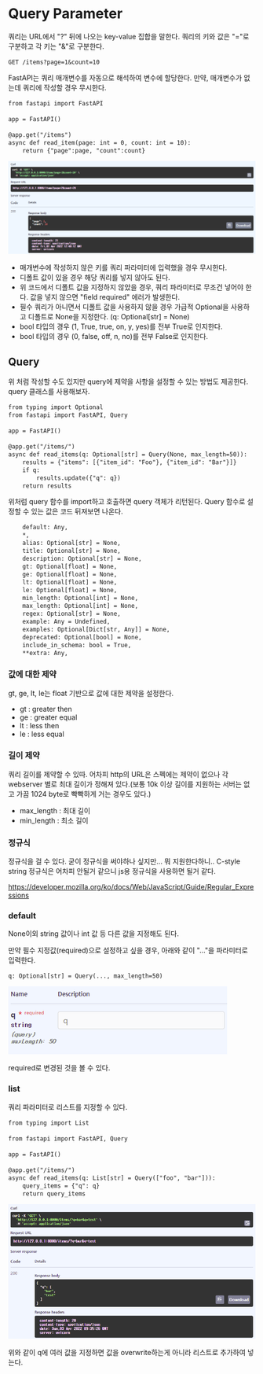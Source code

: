 # Query Parameter
쿼리는 URL에서 "?" 뒤에 나오는 key-value 집합을 말한다.
쿼리의 키와 값은 "="로 구분하고 각 키는 "&"로 구분한다.

```
GET /items?page=1&count=10
```

FastAPI는 쿼리 매개변수를 자동으로 해석하여 변수에 할당한다. 만약, 매개변수가 없는데 쿼리에 작성할 경우 무시한다.

```
from fastapi import FastAPI

app = FastAPI()

@app.get("/items")
async def read_item(page: int = 0, count: int = 10):
    return {"page":page, "count":count}
```
![27232-2022-4-1-21-48.png](images/27232-2022-4-1-21-48.png) 

- 매개변수에 작성하지 않은 키를 쿼리 파라미터에 입력했을 경우 무시한다.
- 디폴트 값이 있을 경우 해당 쿼리를 넣지 않아도 된다.
- 위 코드에서 디폴트 값을 지정하지 않았을 경우, 쿼리 파라미터로 무조건 넣어야 한다. 값을 넣지 않으면 "field required" 에러가 발생한다.
- 필수 쿼리가 아니면서 디폴트 값을 사용하지 않을 경우 가급적 Optional을 사용하고 디폴트로 None을 지정한다.  (q: Optional[str] = None)
- bool 타입의 경우 (1, True, true, on, y, yes)를 전부 True로 인지한다. 
- bool 타입의 경우 (0, false, off, n, no)를 전부 False로 인지한다. 


## Query
위 처럼 작성할 수도 있지만 query에 제약을 사항을 설정할 수 있는 방법도 제공한다.
query 클래스를 사용해보자.

```
from typing import Optional
from fastapi import FastAPI, Query

app = FastAPI()

@app.get("/items/")
async def read_items(q: Optional[str] = Query(None, max_length=50)):
    results = {"items": [{"item_id": "Foo"}, {"item_id": "Bar"}]}
    if q:
        results.update({"q": q})
    return results
```

위처럼 query 함수를 import하고 호출하면 query 객체가 리턴된다.
Query 함수로 설정할 수 있는 값은 코드 뒤져보면 나온다.

```
    default: Any,
    *,
    alias: Optional[str] = None,
    title: Optional[str] = None,
    description: Optional[str] = None,
    gt: Optional[float] = None,
    ge: Optional[float] = None,
    lt: Optional[float] = None,
    le: Optional[float] = None,
    min_length: Optional[int] = None,
    max_length: Optional[int] = None,
    regex: Optional[str] = None,
    example: Any = Undefined,
    examples: Optional[Dict[str, Any]] = None,
    deprecated: Optional[bool] = None,
    include_in_schema: bool = True,
    **extra: Any,
```

### 값에 대한 제약
gt, ge, lt, le는 float 기반으로 값에 대한 제약을 설정한다.

- gt : greater then
- ge : greater equal
- lt : less then
- le : less equal

### 길이 제약
쿼리 길이를 제약할 수 있따.
어차피 http의 URL은 스펙에는 제약이 없으나 각 webserver 별로 최대 길이가 정해져 있다.(보통 10k 이상 길이를 지원하는 서버는 없고 가끔 1024 byte로 빡빡하게 거는 경우도 있다.)

- max_length : 최대 길이
- min_length : 최소 길이

### 정규식
정규식을 걸 수 있다.
굳이 정규식을 써야하나 싶지만... 뭐 지원한다하니..
C-style string 정규식은 어차피 안될거 같으니 js용 정규식을 사용하면 될거 같다.

https://developer.mozilla.org/ko/docs/Web/JavaScript/Guide/Regular_Expressions

### default
None이외 string 값이나 int 값 등 다른 값을 지정해도 된다.

만약 필수 지정값(required)으로 설정하고 싶을 경우, 아래와 같이 "..."을 파라미터로 입력한다.

```
q: Optional[str] = Query(..., max_length=50)
```
![18178-2022-4-3-18-33.png](images/18178-2022-4-3-18-33.png)

required로 변경된 것을 볼 수 있다.

### list
쿼리 파라미터로 리스트를 지정할 수 있다.

```
from typing import List

from fastapi import FastAPI, Query

app = FastAPI()

@app.get("/items/")
async def read_items(q: List[str] = Query(["foo", "bar"])):
    query_items = {"q": q}
    return query_items
```

![48534-2022-4-3-18-36.png](images/48534-2022-4-3-18-36.png)

위와 같이 q에 여러 값을 지정하면 값을 overwrite하는게 아니라 리스트로 추가하여 넣는다.

 
